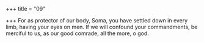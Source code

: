 +++
title = "09"

+++
For as protector of our body, Soma, you have settled down in every  limb, having your eyes on men.
If we will confound your commandments, be merciful to us, as our
good comrade, all the more, o god.